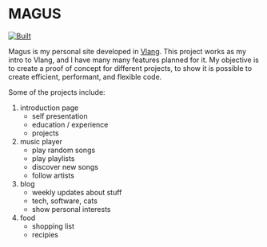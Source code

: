 # MAGUS

[![Built][BuiltBadge]][BuiltUrl]

Magus is my personal site developed in [Vlang](https://vlang.io). This project works as my intro to Vlang,
and I have many many features planned for it. My objective is to create a proof of concept for different
projects, to show it is possible to create efficient, performant, and flexible code.

Some of the projects include:

1. introduction page
    - self presentation
    - education / experience
    - projects
2. music player
    - play random songs
    - play playlists
    - discover new songs
    - follow artists
3. blog
    - weekly updates about stuff
    - tech, software, cats
    - show personal interests
4. food
    - shopping list
    - recipies

[BuiltUrl]: https://vlang.io/
[BuiltBadge]: https://img.shields.io/badge/built%20with-vlang-blue
